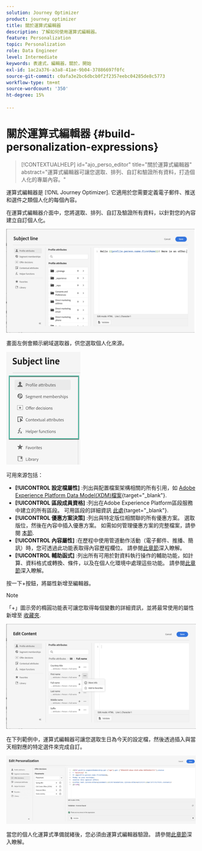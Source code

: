 ```yaml
---
solution: Journey Optimizer
product: journey optimizer
title: 關於運算式編輯器
description: 了解如何使用運算式編輯器。
feature: Personalization
topic: Personalization
role: Data Engineer
level: Intermediate
keywords: 表達式，編輯器，關於，開始
exl-id: 1ac2a376-a3a8-41ae-9b04-37886697f0fc
source-git-commit: c0afa3e2bc6dbcb0f2f2357eebc04285de8c5773
workflow-type: tm+mt
source-wordcount: '350'
ht-degree: 15%

---
```


# 關於運算式編輯器 {#build-personalization-expressions}

>[!CONTEXTUALHELP]
>id="ajo_perso_editor"
>title="關於運算式編輯器"
>abstract="運算式編輯器可讓您選取、排列、自訂和驗證所有資料，打造個人化的專屬內容。"

運算式編輯器是 [!DNL Journey Optimizer]. 它適用於您需要定義電子郵件、推送和選件之類個人化的每個內容。

在運算式編輯器介面中，您將選取、排列、自訂及驗證所有資料，以針對您的內容建立自訂個人化。

![](assets/perso_ee1.png)

畫面左側會顯示網域選取器，供您選取個人化來源。

![](assets/perso_ee3.png)

可用來源包括：

* **[!UICONTROL 設定檔屬性]** :列出與配置檔案架構相關的所有引用，如 [Adobe Experience Platform Data Model(XDM)檔案](https://experienceleague.adobe.com/docs/experience-platform/xdm/home.html?lang=zh-Hant){target="_blank"}.
* **[!UICONTROL 區段成員資格]** :列出在Adobe Experience Platform區段服務中建立的所有區段。 可用區段的詳細資訊 [此處](https://experienceleague.adobe.com/docs/experience-platform/segmentation/home.html){target="_blank"}.
* **[!UICONTROL 優惠方案決策]** :列出與特定版位相關聯的所有優惠方案。 選取版位，然後在內容中插入優惠方案。 如需如何管理優惠方案的完整檔案，請參閱 [本節](../email/add-offers-email.md).
* **[!UICONTROL 內容屬性]** :在歷程中使用管道動作活動（電子郵件、推播、簡訊）時，您可透過此功能表取得內容歷程欄位。 請參閱[此章節](personalization-use-case.md)深入瞭解。
* **[!UICONTROL 輔助函式]** :列出所有可用於對資料執行操作的輔助功能，如計算、資料格式或轉換、條件，以及在個人化環境中處理這些功能。 請參閱[此章節](functions/functions.md)深入瞭解。

按一下+按鈕，將屬性新增至編輯器。

>[!NOTE]
>
>「+」圖示旁的橢圓功能表可讓您取得每個變數的詳細資訊，並將最常使用的屬性新增至 [收藏夾](personalization-favorites.md).

![](assets/attribute-details.png)

在下列範例中，運算式編輯器可讓您選取生日為今天的設定檔，然後透過插入與當天相對應的特定選件來完成自訂。

![](assets/perso_ee2.png)

當您的個人化運算式準備就緒後，您必須由運算式編輯器驗證。 請參閱[此章節](personalization-validation.md)深入瞭解。
